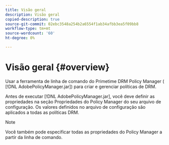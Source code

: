 ```yaml
---
title: Visão geral
description: Visão geral
copied-description: true
source-git-commit: 02ebc3548a254b2a6554f1ab34afbb3ea5f09bb8
workflow-type: tm+mt
source-wordcount: '60'
ht-degree: 0%

---
```


# Visão geral {#overview}

Usar a ferramenta de linha de comando do Primetime DRM Policy Manager ( [!DNL AdobePolicyManager.jar]) para criar e gerenciar políticas de DRM.

Antes de executar [!DNL AdobePolicyManager.jar], você deve definir as propriedades na seção Propriedades do Policy Manager do seu arquivo de configuração. Os valores definidos no arquivo de configuração são aplicados a todas as políticas DRM.

>[!NOTE]
>
>Você também pode especificar todas as propriedades do Policy Manager a partir da linha de comando.
